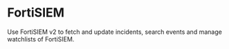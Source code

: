 # FortiSIEM

Use FortiSIEM v2 to fetch and update incidents, search events and manage watchlists of FortiSIEM.